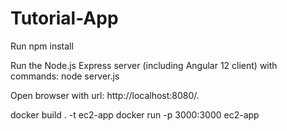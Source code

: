 # Tutorial-App

Run npm install

Run the Node.js Express server (including Angular 12 client) with commands:
node server.js

Open browser with url: http://localhost:8080/.

docker build . -t ec2-app
docker run -p 3000:3000 ec2-app
